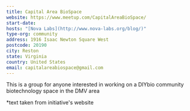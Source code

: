 ```yaml
---
title: Capital Area BioSpace
website: https://www.meetup.com/CapitalAreaBioSpace/
start-date:
hosts: "[Nova Labs](http://www.nova-labs.org/blog/)"
type-org: community
address: 1916 Isaac Newton Square West
postcode: 20190
city: Reston
state: Virginia
country: United States
email: capitalareabiospace@gmail.com
---
```


This is a group for anyone interested in working on a DIYbio community biotechnology space in the DMV area


\*text taken from initiative's website
